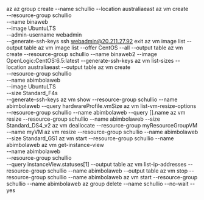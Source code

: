 az
az group create --name schullio --location australiaeast
az vm create \
    --resource-group schullio \
    --name binaweb \
    --image UbuntuLTS \
    --admin-username webadmin \
    --generate-ssh-keys
ssh webadmin@20.211.27.92
exit
az vm image list --output table
az vm image list --offer CentOS --all --output table
az vm create --resource-group schullio --name binaweb2 --image OpenLogic:CentOS:6.5:latest --generate-ssh-keys
az vm list-sizes --location australiaeast --output table
az vm create \
    --resource-group schullio \
    --name abimbolaweb \
    --image UbuntuLTS \
    --size Standard_F4s \
    --generate-ssh-keys
az vm show --resource-group schullio --name abimbolaweb --query hardwareProfile.vmSize
az vm list-vm-resize-options --resource-group schullio --name abimbolaweb --query [].name
az vm resize --resource-group schullio --name abimbolaweb --size Standard_DS4_v2
az vm deallocate --resource-group myResourceGroupVM --name myVM
az vm resize --resource-group schullio --name abimbolaweb --size Standard_GS1
az vm start --resource-group schullio --name abimbolaweb
az vm get-instance-view \
    --name abimbolaweb \
    --resource-group schullio \
    --query instanceView.statuses[1] --output table
az vm list-ip-addresses --resource-group schullio --name abimbolaweb --output table
az vm stop --resource-group schullio --name abimbolaweb
az vm start --resource-group schullio --name abimbolaweb
az group delete --name schullio --no-wait --yes

